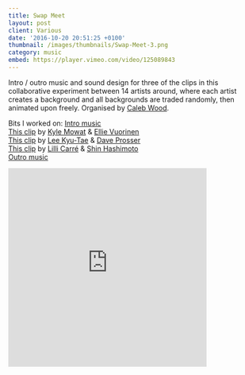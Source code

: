 ```yaml
---
title: Swap Meet
layout: post
client: Various
date: '2016-10-20 20:51:25 +0100'
thumbnail: /images/thumbnails/Swap-Meet-3.png
category: music
embed: https://player.vimeo.com/video/125089843
---
```


Intro / outro music and sound design for three of the clips in this collaborative experiment between 14 artists around, where each artist creates a background and all backgrounds are traded randomly,&nbsp;then animated upon freely. Organised by [Caleb Wood](https://vimeo.com/calebwood).

Bits I worked on:
[Intro music](https://vimeo.com/125089843)  
[This clip](https://vimeo.com/125089843#t=177s) by [Kyle Mowat](http://kvmowat.tumblr.com/) &amp; [Ellie Vuorinen](http://ellivuorinen.com/)  
[This clip](https://vimeo.com/calebwood/swapmeet#t=282s) by [Lee Kyu-Tae](https://vimeo.com/kokooma) &amp; [Dave Prosser](http://www.daveprosser.co.uk/)  
[This clip](https://vimeo.com/calebwood/swapmeet#t=96s) by [Lilli Carré](http://lillicarre.com/) &amp; [Shin Hashimoto](https://vimeo.com/user10659205)  
[Outro music](https://vimeo.com/calebwood/swapmeet#t=374s)


<div id="bc"><iframe style="border: 0; width: 400px; height: 400px;" src="https://bandcamp.com/EmbeddedPlayer/track=3295497689/size=large/bgcol=ffffff/linkcol=333333/minimal=true/transparent=true/" seamless><a href="http://skillbard.bandcamp.com/track/jangy-clacky">Jangy Clacky by Skillbard</a></iframe></div>
